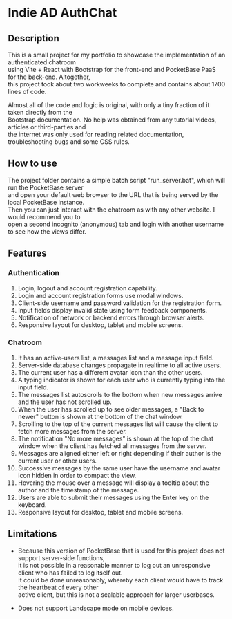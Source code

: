 # Indie AD AuthChat

## Description

This is a small project for my portfolio to showcase the implementation of an authenticated chatroom  
using Vite + React with Bootstrap for the front-end and PocketBase PaaS for the back-end. Altogether,  
this project took about two workweeks to complete and contains about 1700 lines of code.

Almost all of the code and logic is original, with only a tiny fraction of it taken directly from the  
Bootstrap documentation. No help was obtained from any tutorial videos, articles or third-parties and  
the internet was only used for reading related documentation, troubleshooting bugs and some CSS rules.  

## How to use

The project folder contains a simple batch script "run_server.bat", which will run the PocketBase server  
and open your default web browser to the URL that is being served by the local PocketBase instance.  
Then you can just interact with the chatroom as with any other website. I would recommend you to  
open a second incognito (anonymous) tab and login with another username to see how the views differ.

## Features

### Authentication

1. Login, logout and account registration capability.
1. Login and account registration forms use modal windows. 
1. Client-side username and password validation for the registration form.
1. Input fields display invalid state using form feedback components.
1. Notification of network or backend errors through browser alerts.
1. Responsive layout for desktop, tablet and mobile screens.

### Chatroom

1. It has an active-users list, a messages list and a message input field.
1. Server-side database changes propagate in realtime to all active users.
1. The current user has a different avatar icon than the other users.
1. A typing indicator is shown for each user who is currently typing into the input field.
1. The messages list autoscrolls to the bottom when new messages arrive and the user has not scrolled up.
1. When the user has scrolled up to see older messages, a "Back to newer" button is shown at the bottom of the chat window.
1. Scrolling to the top of the current messages list will cause the client to fetch more messages from the server.
1. The notification "No more messages" is shown at the top of the chat window when the client has fetched all messages from the server.
1. Messages are aligned either left or right depending if their author is the current user or other users.
1. Successive messages by the same user have the username and avatar icon hidden in order to compact the view.
1. Hovering the mouse over a message will display a tooltip about the author and the timestamp of the message.
1. Users are able to submit their messages using the Enter key on the keyboard.
1. Responsive layout for desktop, tablet and mobile screens.

## Limitations

+ Because this version of PocketBase that is used for this project does not support server-side functions,  
it is not possible in a reasonable manner to log out an unresponsive client who has failed to log itself out.  
It could be done unreasonably, whereby each client would have to track the heartbeat of every other  
active client, but this is not a scalable approach for larger userbases.  

+ Does not support Landscape mode on mobile devices.
